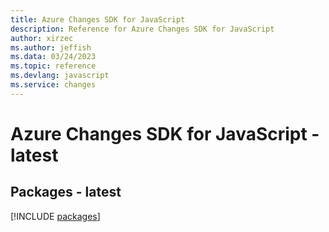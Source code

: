 ```yaml
---
title: Azure Changes SDK for JavaScript
description: Reference for Azure Changes SDK for JavaScript
author: xirzec
ms.author: jeffish
ms.data: 03/24/2023
ms.topic: reference
ms.devlang: javascript
ms.service: changes
---
```

# Azure Changes SDK for JavaScript - latest
## Packages - latest
[!INCLUDE [packages](changes-index.md)]